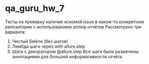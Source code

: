 # qa_guru_hw_7
Тесты на проверку наличия искомой issue в каком-то конкретном репозитории с использованием аллюр отчётов Рассмотрено три варианта:

1. Чистый Selene (без шагов)
2. Лямбда шаги через with allure.step
3. Шаги с декоратором @allure.step
Все шаги были размечены аннотациями для большей информативности отчёта
